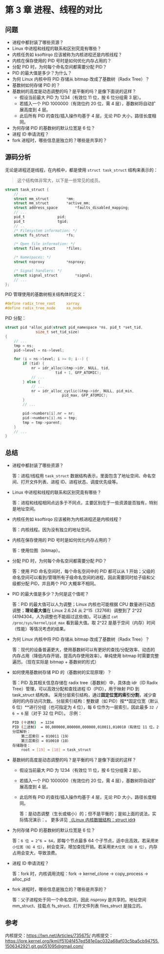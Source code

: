 # 第 3 章 进程、线程的对比

## 问题

- 进程中都封装了哪些资源？
- Linux 中进程和线程的联系和区别究竟有哪些？
- 内核任务如 ksoftirqo 应该被称为内核进程还是内核线程？
- 内核在保存使用的 PID 号时是如何优化内存占用的？
- 分配 PID 时，为何每个命名空间都需要分配 PID？
- PID 的最大值是多少？为什么？
- 为何 Linux 内核中将 PID 存储从 bitmap 改成了基数树（Radix Tree）？
- 基数树如何存储 PID 的？
- 基数树的高度是动态调整的吗？是平衡的吗？是像下面说的这样？
  - 假设当前最大 PID 为 1234（有效位 11 位，按 6 位分组需 3 层）。
  - 若插入一个 PID 1000000（有效位约 20 位，需 4 层），基数树将自动扩展高度到 4 层。
  - 此后所有 PID 的查找/插入操作均基于 4 层，无论 PID 大小，路径长度相同。
- 为何存储 PID 的基数树的默认位宽是 6 位？
- 进程 ID 申请流程？
- fork 进程时，哪些信息是独立的？哪些是共享的？

## 源码分析

无论是进程还是线程，在内核中，都是使用 `struct task_struct` 结构来表示的：

> 这个结构体非常大，以下是一些常见的成员。

```c
struct task_struct {
    // ...
	struct mm_struct		*mm;
	struct mm_struct		*active_mm;
	struct address_space		*faults_disabled_mapping;
    // ...
	pid_t				pid;
	pid_t				tgid;
    // ..
	/* Filesystem information: */
	struct fs_struct		*fs;

	/* Open file information: */
	struct files_struct		*files;

	/* Namespaces: */
	struct nsproxy			*nsproxy;

	/* Signal handlers: */
	struct signal_struct		*signal;
    // ...
};

```

PID 管理使用的基数树相关结构体的定义：

```c
#define radix_tree_root		xarray
#define radix_tree_node		xa_node
```

PID 分配：

```c
struct pid *alloc_pid(struct pid_namespace *ns, pid_t *set_tid,
		      size_t set_tid_size)
{
    // ...
	tmp = ns;
	pid->level = ns->level;

	for (i = ns->level; i >= 0; i--) {
		if (tid) {
			nr = idr_alloc(&tmp->idr, NULL, tid,
				       tid + 1, GFP_ATOMIC);
			// ...
		} else {
            // ...
			nr = idr_alloc_cyclic(&tmp->idr, NULL, pid_min,
					      pid_max, GFP_ATOMIC);
		}
        // ...

		pid->numbers[i].nr = nr;
		pid->numbers[i].ns = tmp;
		tmp = tmp->parent;
	}
    // ...
}
```

## 总结

- 进程中都封装了哪些资源？

    答：进程/线程用 `task_struct` 数据结构表示，里面包含了地址空间、命名空间、打开文件列表、进程 ID、进程状态、调度优先级等。

- Linux 中进程和线程的联系和区别究竟有哪些？

    答：进程和线程相同点远多于不同点，主要区别在于一些资源是否独有，特别是地址空间。

- 内核任务如 ksoftirqo 应该被称为内核进程还是内核线程？

    答：内核线程。因为没有独立的地址空间。

- 内核在保存使用的 PID 号时是如何优化内存占用的？

    答：使用位图（bitmap）。

- 分配 PID 时，为何每个命名空间都需要分配 PID？

    答：使用 PID 命名空间时，每个命名空间中的 PID 都可以从 1 开始；父级的命名空间可以看到/管理所有子级命名空间的进程，因此需要同时给子级和父级都分配 PID，并且两个 PID 大概率不相同。

- PID 的最大值是多少？为何是这个值呢？

    答：PID 的最大值可以人为调整；Linux 内核也可能根据 CPU 数量进行动态调整；**理论最大值**在 Linux 2.6.24 从 2^15（32768）调整到了 2^22 (4194304，人为调整也不能超过这些值)。可以通过 `cat /proc/sys/kernel/pid_max` 看到最大值。取 2^22 是基于空间（内存）时间（性能）等情况考虑的结果。

- 为何 Linux 内核中将 PID 存储从 bitmap 改成了基数树（Radix Tree）？

    答：现代的设备普遍更大，使用基数树可以有更好的查找/分配效率、动态的内存占用（降低内存开销，提高内存使用效率）。单纯使用 bitmap 时需要完整遍历。（现在实际是 bitmap + 基数树的形式）

- 如何使用基数树存储 PID 的（基数树的实现原理）？

    答：PID 及其相关信息存储在 radix tree（基数树）中，具体由 idr（ID Radix Tree）管理，可以高效分配和查找进程 ID（PID），用于映射 PID 到 task_struct 结构体。
    采用分层索引结构，通过**固定位宽的索引分割**，减少查询时的内存访问次数。
    分层索引结构：整数键（如 PID）按**固定位宽（默认 6 位）**进行分组（也可指定为 4 位），每 6 位作为一层索引，因此最多 `32 / 6 ≈ 6` 层（对于 32 位 PID）。
    示例：

    ```bash
    PID (十进制)  = 1234
    PID (二进制)  = 00,000000,000000,000000,010011,010010（有效位 11 位，2 层即可覆盖）
    分层解析：
        第二层索引 = 010011（19）
        第三层索引 = 010010（18）
    存储路径：
        root → [19] → [18] → task_struct
    ```

- 基数树的高度是动态调整的吗？是平衡的吗？是像下面说的这样？
  - 假设当前最大 PID 为 1234（有效位 11 位，按 6 位分组需 2 层）。
  - 若插入一个 PID 1000000（有效位约 20 位，需 4 层），基数树将自动扩展高度到 4 层。
  - 此后所有 PID 的查找/插入操作均基于 4 层，无论 PID 大小，路径长度相同。

    答：是动态调整（生长或缩小）的；但不是平衡的；是如上面的说法，实际情况演示：[](./Test/第3章-进程线程的对比/README.md)。
        更多详见 [《Linux 内核数据结构：struct idr》](../../2.数据结构/struct-idr.md)

- 为何存储 PID 的基数树的默认位宽是 6 位？

    答：`6 位 = 2^6 = 64`，即每个节点最多 64 个子节点，适中且高效。若采用`更小位宽（如 4 位）`，树会变深，增加查找开销。若采用`更大位宽（如 8 位）`，内存占用会变大，导致浪费。

- 进程 ID 申请流程？

    答：fork 时，内核调用流程：fork -> kernel_clone -> copy_process -> alloc_pid

- fork 进程时，哪些信息是独立的？哪些是共享的？

    答：父子进程处于同一个命名空间，因此 nsproxy 是共享的。地址空间 mm_struct、挂载点 fs_struct、打开文件列表 files_struct 是独立的。

## 参考

内核提交：https://lwn.net/Articles/735675/
内核提交：https://lore.kernel.org/lkml/f5104f457ed581e0ac032a68af03c5ba5cb94755.1506342921.git.gs051095@gmail.com/
